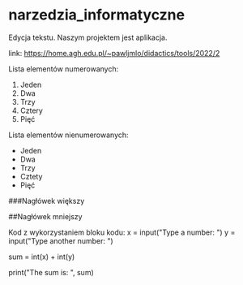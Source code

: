 # narzedzia_informatyczne
Edycja tekstu. Naszym projektem jest aplikacja.

link: https://home.agh.edu.pl/~pawljmlo/didactics/tools/2022/2

Lista elementów numerowanych:
1. Jeden
2. Dwa
3. Trzy
4. Cztery 
5. Pięć

Lista elementów nienumerowanych:
* Jeden
* Dwa 
* Trzy 
* Cztety
* Pięć

###Nagłówek większy 

##Nagłówek mniejszy

Kod z wykorzystaniem bloku kodu:
x = input("Type a number: ")
y = input("Type another number: ")

sum = int(x) + int(y)

print("The sum is: ", sum)
